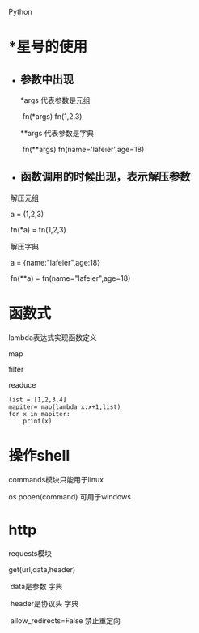 Python

# *星号的使用

- ## 参数中出现

  *args  代表参数是元组

  ​	fn(*args)      fn(1,2,3)

  **args 代表参数是字典

  ​	fn(**args)  fn(name='lafeier',age=18)

- ## 函数调用的时候出现，表示解压参数

​        解压元组

  ​	a = (1,2,3)   

  ​	 fn(*a) = fn(1,2,3)

​        解压字典

  ​	a = {name:"lafeier",age:18} 

  ​	 fn(**a) = fn(name="lafeier",age=18)

# 函数式

lambda表达式实现函数定义

map

filter 

readuce

```
list = [1,2,3,4]
mapiter= map(lambda x:x+1,list)
for x in mapiter:
    print(x)
```

# 操作shell

commands模块只能用于linux

os.popen(command)  可用于windows

# http

requests模块

get(url,data,header)

​	data是参数 字典

​	header是协议头 字典


​	allow_redirects=False 禁止重定向


